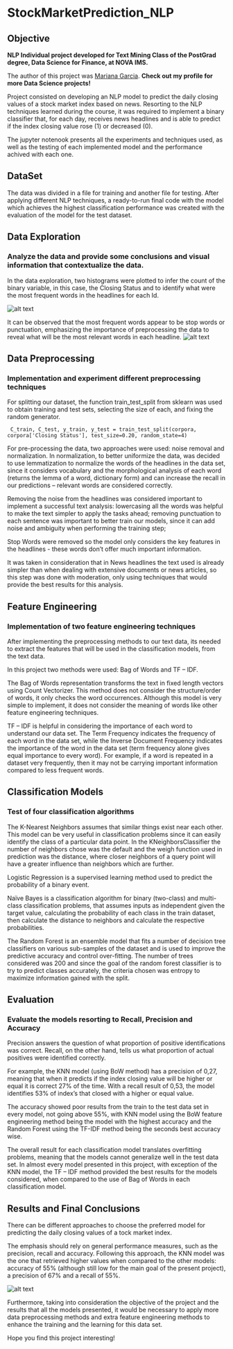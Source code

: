 # StockMarketPrediction_NLP
## Objective
**NLP Individual project developed for Text Mining Class of the PostGrad degree, Data Science for Finance, at NOVA IMS.**

The author of this project was [Mariana Garcia](https://github.com/MCLFG). **Check out my profile for more Data Science projects!**

Project consisted on developing an NLP model to predict the daily closing values of a stock market index based on news. 
Resorting to the NLP techniques learned during the course, it was required to implement a binary classifier that, for each day, receives news headlines and is able to predict if the index closing value rose (1) or decreased (0).

The jupyter notenook presents all the experiments and techniques used, as well as the testing of each implemented model and the performance achived with each one.
## DataSet
The data was divided in a file for training and another file for testing. After applying different NLP techniques, a ready-to-run final code with the model which achieves the highest classification performance was created with the evaluation of the model for the test dataset. 
## Data Exploration 
### Analyze the data and provide some conclusions and visual information that contextualize the data.
In the data exploration, two histograms were plotted to infer the count of the binary variable, in this case, the Closing Status and to identify what were the most frequent words in the headlines for each Id.

![alt text](Hist1.PNG)

It can be observed that the most frequent words appear to be stop words or punctuation, emphasizing the importance of preprocessing the data to reveal what will be the most relevant words in each headline.
![alt text](Hist2.PNG)

## Data Preprocessing 
### Implementation and experiment different preprocessing techniques
For splitting our dataset, the function train_test_split from sklearn was used to obtain training and test sets, selecting the size of each, and fixing the random generator. 

` C_train, C_test, y_train, y_test = train_test_split(corpora, corpora['Closing Status'], test_size=0.20, random_state=4)`

For pre-processing the data, two approaches were used: noise removal and normalization. In normalization, to better uniformize the data, was decided to use lemmatization to normalize the words of the headlines in the data set, since it considers vocabulary and the morphological analysis of each word (returns the lemma of a word, dictionary form) and can increase the recall in our predictions – relevant words are considered correctly. 

Removing the noise from the headlines was considered important to implement a successful text analysis: lowercasing all the words was helpful to make the text simpler to apply the tasks ahead; removing punctuation to each sentence was important to better train our models, since it can add noise and ambiguity when performing the training step; 

Stop Words were removed so the model only considers the key features in the headlines - these words don’t offer much important information.

It was taken in consideration that in News headlines the text used is already simpler than when dealing with extensive documents or news articles, so this step was done with moderation, only using techniques that would provide the best results for this analysis.

## Feature Engineering
### Implementation of two feature engineering techniques
After implementing the preprocessing methods to our text data, its needed to extract the features that will be used in the classification models, from the text data.

In this project two methods were used: Bag of Words and TF – IDF.

The Bag of Words representation transforms the text in fixed length vectors using Count Vectorizer. This method does not consider the structure/order of words, it only checks the word occurrences. Although this model is very simple to implement, it does not consider the meaning of words like other feature engineering techniques.

TF – IDF is helpful in considering the importance of each word to understand our data set. The Term Frequency indicates the frequency of each word in the data set, while the Inverse Document Frequency indicates the importance of the word in the data set (term frequency alone gives equal importance to every word). For example, if a word is repeated in a dataset very frequently, then it may not be carrying important information compared to less frequent words.

## Classification Models
### Test of four classification algorithms 
The K-Nearest Neighbors assumes that similar things exist near each other. This model can be very useful in classification problems since it can easily identify the class of a particular data point. In the KNeighborsClassifier the number of neighbors chose was the default and the weigh function used in prediction was the distance, where closer neighbors of a query point will have a greater influence than neighbors which are further.

Logistic Regression is a supervised learning method used to predict the probability of a binary event.

Naïve Bayes is a classification algorithm for binary (two-class) and multi-class classification problems, that assumes inputs as independent given the target value, calculating the probability of each class in the train dataset, then calculate the distance to neighbors and calculate the respective probabilities.

The Random Forest is an ensemble model that fits a number of decision tree classifiers on various sub-samples of the dataset and is used to improve the predictive accuracy and control over-fitting. The number of trees considered was 200 and since the goal of the random forest classifier is to try to predict classes accurately, the criteria chosen was entropy to maximize information gained with the split.

## Evaluation 
### Evaluate the models resorting to Recall, Precision and Accuracy
Precision answers the question of what proportion of positive identifications was correct. Recall, on the other hand, tells us what proportion of actual positives were identified correctly.

For example, the KNN model (using BoW method) has a precision of 0,27, meaning that when it predicts if the index closing value will be higher or equal it is correct 27% of the time. With a recall result of 0,53, the model identifies 53% of index’s that closed with a higher or equal value.

The accuracy showed poor results from the train to the test data set in every model, not going above 55%, with KNN model using the BoW feature engineering method being the model with the highest accuracy and the Random Forest using the TF-IDF method being the seconds best accuracy wise.

The overall result for each classification model translates overfitting problems, meaning that the models cannot generalize well in the test data set.
In almost every model presented in this project, with exception of the KNN model, the TF – IDF method provided the best results for the models considered, when compared to the use of Bag of Words in each classification model.

## Results and Final Conclusions
There can be different approaches to choose the preferred model for predicting the daily closing values of a tock market index.

The emphasis should rely on general performance measures, such as the precision, recall and accuracy. Following this approach, the KNN model was the one that retrieved higher values when compared to the other models: accuracy of 55% (although still low for the main goal of the present project), a precision of 67% and a recall of 55%.

![alt text](Table1.PNG)

Furthermore, taking into consideration the objective of the project and the results that all the models presented, it would be necessary to apply more data preprocessing methods and extra feature engineering methods to enhance the training and the learning for this data set.

Hope you find this project interesting!
